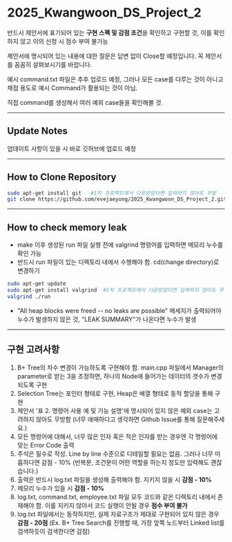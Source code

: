 # 2025_Kwangwoon_DS_Project_2

반드시 제안서에 표기되어 있는 **구현 스펙 및 감점 조건**을 확인하고 구현할 것, 이를 확인하지 않고 이의 신청 시 점수 부여 불가능

제안서에 명시되어 있는 내용에 대한 질문은 답변 없이 Close할 예정입니다. 꼭 제안서를 꼼꼼히 살펴보시기를 바랍니다.



예시 command.txt 파일은 추후 업로드 예정, 그러나 모든 case를 다루는 것이 아니고 채점 용도로 예시 Command가 활용되는 것이 아님.

직접 command를 생성해서 여러 예외 case들을 확인해볼 것.

---

## Update Notes  

업데이트 사항이 있을 시 바로 깃허브에 업로드 예정

---

## How to Clone Repository  

```bash
sudo apt-get install git   #1차 프로젝트에서 다운받았다면 입력하지 않아도 무방
git clone https://github.com/evejaeyong/2025_Kwangwoon_DS_Project_2.git
```

---

## How to check memory leak 
- make 이후 생성된 run 파일 실행 전에 valgrind 명령어를 입력하면 메모리 누수를 확인 가능
- 반드시 run 파일이 있는 디렉토리 내에서 수행해야 함. cd(change directory)로 변경하기
```bash
sudo apt-get update
sudo apt-get install valgrind  #1차 프로젝트에서 다운받았다면 입력하지 않아도 무방
valgrind ./run
```
- "All heap blocks were freed -- no leaks are possible" 메세지가 출력되어야 누수가 발생하지 않은 것, "LEAK SUMMARY"가 나온다면 누수가 발생
---

## 구현 고려사항

1. B+ Tree의 차수 변경이 가능하도록 구현해야 함. main.cpp 파일에서 Manager의 parameter로 받는 3을 조정하면, 하나의 Node에 들어가는 데이터의 갯수가 변경되도록 구현
2. Selection Tree는 포인터 형태로 구현, Heap은 배열 형태로 동적 할당을 통해 구현
3. 제안서 '표 2. 명령어 사용 예 및 기능 설명'에 명시되어 있지 않은 예외 case는 고려하지 않아도 무방함 (너무 애매하다고 생각하면 Github Issue를 통해 질문해주세요.)
4. 모든 명령어에 대해서, 너무 많은 인자 혹은 적은 인자를 받는 경우엔 각 명령어에 맞는 Error Code 출력
5. 주석은 필수로 작성. Line by line 수준으로 디테일할 필요는 없음. 그러나 너무 미흡하다면 감점 - 10% (반복문, 조건문이 어떤 역할을 하는지 정도만 입력해도 괜찮습니다.)
6. 출력은 반드시 log.txt 파일을 생성해 출력해야 함. 지키지 않을 시 **감점 - 10%**
7. 메모리 누수가 있을 시 **감점 - 10%**
8. log.txt, command.txt, employee.txt 파일 모두 코드와 같은 디렉토리 내에서 존재해야 함. 이를 지키지 않아서 코드 실행이 안될 경우 **점수 부여 불가**
9. log.txt 파일에서는 동작하지만, 실제 자료구조가 제대로 구현되어 있지 않은 경우 **감점 - 20점** (Ex. B+ Tree Search를 진행할 때, 가장 앞쪽 노드부터 Linked list를 검색하듯이 검색한다면 감점)
